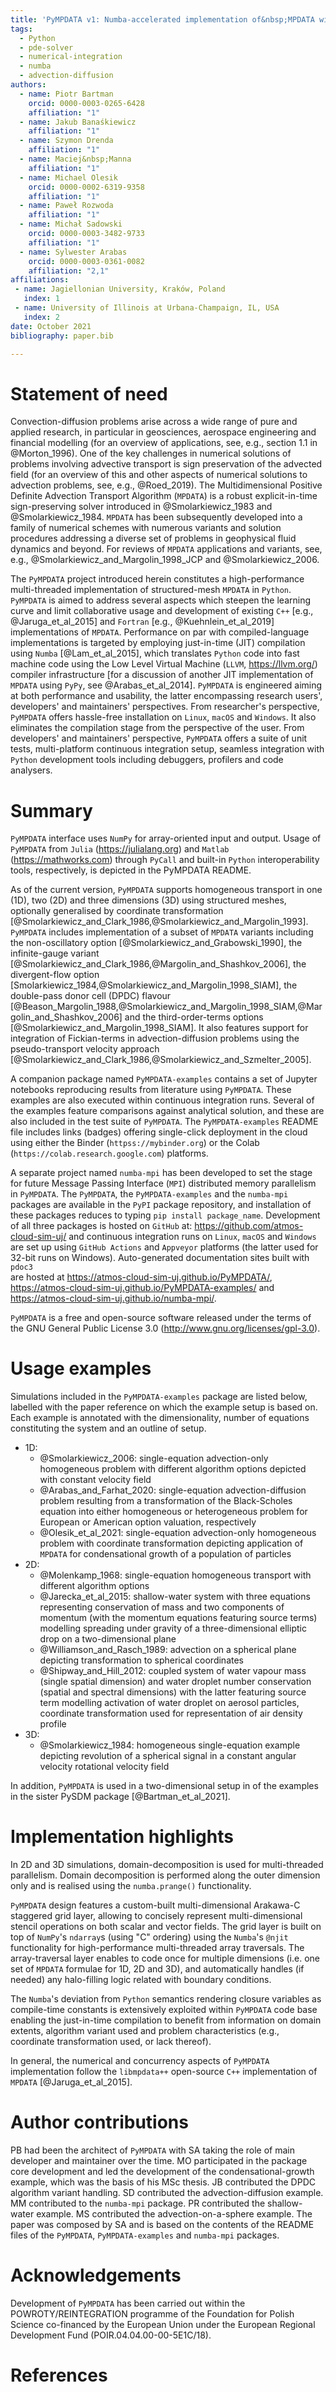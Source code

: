 ```yaml
---
title: 'PyMPDATA v1: Numba-accelerated implementation of&nbsp;MPDATA with examples in Python, Julia and Matlab'
tags:
  - Python
  - pde-solver 
  - numerical-integration 
  - numba 
  - advection-diffusion
authors:
  - name: Piotr Bartman
    orcid: 0000-0003-0265-6428
    affiliation: "1"
  - name: Jakub Banaśkiewicz
    affiliation: "1"
  - name: Szymon Drenda
    affiliation: "1"
  - name: Maciej&nbsp;Manna
    affiliation: "1"
  - name: Michael Olesik
    orcid: 0000-0002-6319-9358
    affiliation: "1"
  - name: Paweł Rozwoda
    affiliation: "1"
  - name: Michał Sadowski
    orcid: 0000-0003-3482-9733
    affiliation: "1"
  - name: Sylwester Arabas
    orcid: 0000-0003-0361-0082
    affiliation: "2,1"
affiliations:
 - name: Jagiellonian University, Kraków, Poland 
   index: 1
 - name: University of Illinois at Urbana-Champaign, IL, USA
   index: 2
date: October 2021
bibliography: paper.bib

---
```


# Statement of need 

Convection-diffusion problems arise across a wide range of pure and applied research,
  in particular in geosciences, aerospace engineering and financial modelling
  (for an overview of applications, see, e.g., section 1.1 in @Morton_1996).
One of the key challenges in numerical solutions of problems involving advective transport is
  sign preservation of the advected field (for an overview of this and other
  aspects of numerical solutions to advection problems, see, e.g., @Roed_2019).
The Multidimensional Positive Definite Advection Transport Algorithm (``MPDATA``) is a robust 
  explicit-in-time sign-preserving solver introduced in @Smolarkiewicz_1983 and @Smolarkiewicz_1984.
``MPDATA`` has been subsequently developed into a family of numerical schemes with numerous variants 
  and solution procedures addressing a diverse set of problems in geophysical fluid dynamics and beyond.
For reviews of ``MPDATA`` applications and variants, see, e.g., @Smolarkiewicz_and_Margolin_1998_JCP and 
  @Smolarkiewicz_2006.
  
The ``PyMPDATA`` project introduced herein constitutes a high-performance multi-threaded implementation of
  structured-mesh ``MPDATA`` in ``Python``.
``PyMPDATA`` is aimed to address several aspects which steepen the learning curve and limit collaborative 
  usage and development of existing ``C++`` [e.g., @Jaruga_et_al_2015] 
  and ``Fortran`` [e.g., @Kuehnlein_et_al_2019] implementations of ``MPDATA``.
Performance on par with compiled-language implementations is targeted by employing just-in-time (JIT) compilation
  using ``Numba`` [@Lam_et_al_2015], which translates ``Python`` code into fast machine code using the Low Level Virtual Machine (``LLVM``, https://llvm.org/)
  compiler infrastructure [for a discussion of another JIT implementation of ``MPDATA`` using ``PyPy``, see @Arabas_et_al_2014].
``PyMPDATA`` is engineered aiming at both performance and usability, the latter encompassing 
  research users', developers' and maintainers' perspectives.
From researcher's perspective, ``PyMPDATA`` offers hassle-free installation on 
  ``Linux``, ``macOS`` and ``Windows``.
It also eliminates the compilation stage from the perspective of the user.
From developers' and maintainers' perspective, ``PyMPDATA`` offers a suite of unit tests, multi-platform 
  continuous integration setup, seamless integration with ``Python`` development tools including debuggers, profilers
  and code analysers.

# Summary

``PyMPDATA`` interface uses ``NumPy`` for array-oriented input and output. 
Usage of ``PyMPDATA`` from ``Julia`` (https://julialang.org) and ``Matlab`` (https://mathworks.com) 
  through ``PyCall`` and built-in ``Python`` interoperability tools, respectively,
  is depicted in the PyMPDATA README.

As of the current version, ``PyMPDATA`` supports homogeneous transport in one (1D), two (2D) and three dimensions (3D) 
  using structured meshes, optionally generalised by coordinate transformation 
  [@Smolarkiewicz_and_Clark_1986,@Smolarkiewicz_and_Margolin_1993]. 
``PyMPDATA`` includes implementation of a subset of ``MPDATA`` variants including 
  the non-oscillatory option [@Smolarkiewicz_and_Grabowski_1990], 
  the infinite-gauge variant [@Smolarkiewicz_and_Clark_1986,@Margolin_and_Shashkov_2006], 
  the divergent-flow option [Smolarkiewicz_1984,@Smolarkiewicz_and_Margolin_1998_SIAM],
  the double-pass donor cell (DPDC) flavour [@Beason_Margolin_1988,@Smolarkiewicz_and_Margolin_1998_SIAM,@Margolin_and_Shashkov_2006] and 
  the third-order-terms options [@Smolarkiewicz_and_Margolin_1998_SIAM]. 
It also features support for integration of Fickian-terms in advection-diffusion problems using 
  the pseudo-transport velocity approach [@Smolarkiewicz_and_Clark_1986,@Smolarkiewicz_and_Szmelter_2005]. 

A companion package named ``PyMPDATA-examples`` contains a set of Jupyter notebooks reproducing
  results from literature using ``PyMPDATA``.
These examples are also executed within continuous integration runs.
Several of the examples feature comparisons against analytical solution, and these are
  also included in the test suite of ``PyMPDATA``.
The ``PyMPDATA-examples`` README file includes links (badges) offering single-click deployment 
  in the cloud using either the Binder (``httpss://mybinder.org``) or the Colab (``https://colab.research.google.com``) platforms.

A separate project named ``numba-mpi`` has been developed to set the stage for future Message Passing Interface (``MPI``)
  distributed memory parallelism in ``PyMPDATA``.
The ``PyMPDATA``, the ``PyMPDATA-examples`` and the ``numba-mpi`` packages are available in the 
  ``PyPI`` package repository, and installation of these packages reduces to
  typing ``pip install package_name``.
Development of all three packages is hosted on ``GitHub`` at: https://github.com/atmos-cloud-sim-uj/
  and continuous integration runs on ``Linux``, ``macOS`` and ``Windows`` are set up using
  ``GitHub Actions`` and ``Appveyor`` platforms (the latter used for 32-bit runs on Windows).
Auto-generated documentation sites built with ``pdoc3``  
are hosted at
  https://atmos-cloud-sim-uj.github.io/PyMPDATA/, 
  https://atmos-cloud-sim-uj.github.io/PyMPDATA-examples/ and 
  https://atmos-cloud-sim-uj.github.io/numba-mpi/.
 
``PyMPDATA`` is a free and open-source software released under the terms of the GNU General Public License 3.0 (http://www.gnu.org/licenses/gpl-3.0). 
 
# Usage examples

Simulations included in the ``PyMPDATA-examples`` package 
  are listed below, labelled with the paper reference on which the example setup is based on.
Each example is annotated with the dimensionality, 
  number of equations constituting the system and an outline of setup.
  
   - 1D:
      - @Smolarkiewicz_2006: single-equation advection-only homogeneous problem with different algorithm options depicted with constant velocity field
      - @Arabas_and_Farhat_2020: single-equation advection-diffusion problem resulting from a transformation of the Black-Scholes equation into either homogeneous  or heterogeneous problem for European or American option valuation, respectively
      - @Olesik_et_al_2021: single-equation advection-only homogeneous problem with coordinate transformation depicting application of ``MPDATA`` for condensational growth of a population of particles
   - 2D:
     - @Molenkamp_1968: single-equation homogeneous transport with different algorithm options
     - @Jarecka_et_al_2015: shallow-water system with three equations representing conservation of mass and two components of momentum (with the momentum equations featuring source terms) modelling spreading under gravity of a three-dimensional elliptic drop on a two-dimensional plane
     - @Williamson_and_Rasch_1989: advection on a spherical plane depicting transformation to spherical coordinates
     - @Shipway_and_Hill_2012: coupled system of water vapour mass (single spatial dimension) and water droplet number conservation (spatial and spectral dimensions) with the latter featuring source term modelling activation of water droplet on aerosol particles, coordinate transformation used for representation of air density profile
   - 3D:
     - @Smolarkiewicz_1984: homogeneous single-equation example depicting revolution of a spherical signal in a constant angular velocity rotational velocity field 

In addition, ``PyMPDATA`` is used in a two-dimensional setup in of the examples in the sister PySDM package [@Bartman_et_al_2021].

# Implementation highlights

In 2D and 3D simulations, domain-decomposition is used for multi-threaded parallelism. 
Domain decomposition is performed along the outer dimension only and is realised using
  the ``numba.prange()`` functionality.

``PyMPDATA`` design features a custom-built multi-dimensional Arakawa-C staggered grid layer, allowing to concisely 
  represent multi-dimensional stencil operations on both scalar and vector fields. 
The grid layer is built on top of ``NumPy``'s ``ndarray``s (using "C" ordering) using the ``Numba``'s ``@njit`` 
  functionality for high-performance multi-threaded array traversals. 
The array-traversal layer enables to code once for multiple dimensions (i.e. one set of ``MPDATA`` formulae for 1D, 2D and 3D), 
  and automatically handles (if needed) any halo-filling logic related with boundary conditions. 

The ``Numba``'s deviation from ``Python`` semantics rendering closure variables as compile-time constants 
  is extensively exploited within ``PyMPDATA`` code base enabling the just-in-time compilation to benefit
  from information on domain extents, algorithm variant used and problem characteristics (e.g., coordinate 
  transformation used, or lack thereof). 

In general, the numerical and concurrency aspects of ``PyMPDATA`` implementation follow the ``libmpdata++`` 
  open-source ``C++`` implementation of ``MPDATA`` [@Jaruga_et_al_2015].

# Author contributions

PB had been the architect of ``PyMPDATA`` with SA taking the role of main developer and maintainer over the time.
MO participated in the package core development and led the development of the condensational-growth example, which was the basis of his MSc thesis.
JB contributed the DPDC algorithm variant handling.
SD contributed the advection-diffusion example.
MM contributed to the ``numba-mpi`` package.
PR contributed the shallow-water example.
MS contributed the advection-on-a-sphere example.
The paper was composed by SA and is based on the contents of the README files of the ``PyMPDATA``, ``PyMPDATA-examples`` and ``numba-mpi`` packages.

# Acknowledgements

Development of ``PyMPDATA`` has been carried out within the POWROTY/REINTEGRATION programme of the Foundation for Polish Science co-financed by the European Union under the European Regional Development Fund (POIR.04.04.00-00-5E1C/18).

# References

